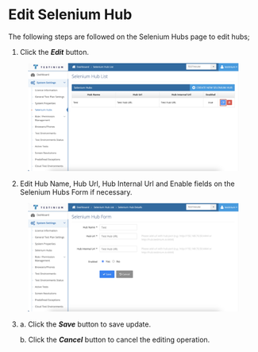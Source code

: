 # Edit Selenium Hub

The following steps are followed on the Selenium Hubs page to edit hubs;

1. Click the _**Edit**_ button.

<figure><img src="../../../.gitbook/assets/Selenium Hub 2 edit button.png" alt=""><figcaption></figcaption></figure>

2. Edit Hub Name, Hub Url, Hub Internal Url and Enable fields on the Selenium Hubs Form if necessary.

<figure><img src="../../../.gitbook/assets/selenium hub edit screen.png" alt=""><figcaption></figcaption></figure>

3.  a. Click the _**Save**_ button to save update.

    b. Click the _**Cancel**_ button to cancel the editing operation.
